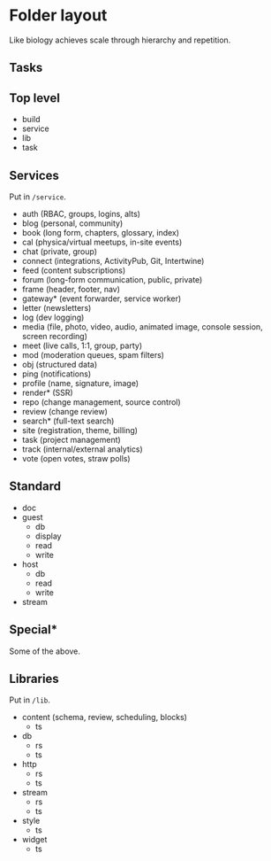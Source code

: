 # Folder layout

Like biology achieves scale through hierarchy and repetition.

## Tasks

## Top level

- build
- service
- lib
- task

## Services

Put in `/service`.

- auth (RBAC, groups, logins, alts)
- blog (personal, community)
- book (long form, chapters, glossary, index)
- cal (physica/virtual meetups, in-site events)
- chat (private, group)
- connect (integrations, ActivityPub, Git, Intertwine)
- feed (content subscriptions)
- forum (long-form communication, public, private)
- frame (header, footer, nav)
- gateway\* (event forwarder, service worker)
- letter (newsletters)
- log (dev logging)
- media (file, photo, video, audio, animated image, console session, screen recording)
- meet (live calls, 1:1, group, party)
- mod (moderation queues, spam filters)
- obj (structured data)
- ping (notifications)
- profile (name, signature, image)
- render\* (SSR)
- repo (change management, source control)
- review (change review)
- search\* (full-text search)
- site (registration, theme, billing)
- task (project management)
- track (internal/external analytics)
- vote (open votes, straw polls)

## Standard

- doc
- guest
  - db
  - display
  - read
  - write
- host
  - db
  - read
  - write
- stream

## Special\*

Some of the above.

## Libraries

Put in `/lib`.

- content (schema, review, scheduling, blocks)
  - ts
- db
  - rs
  - ts
- http
  - rs
  - ts
- stream
  - rs
  - ts
- style
  - ts
- widget
  - ts
